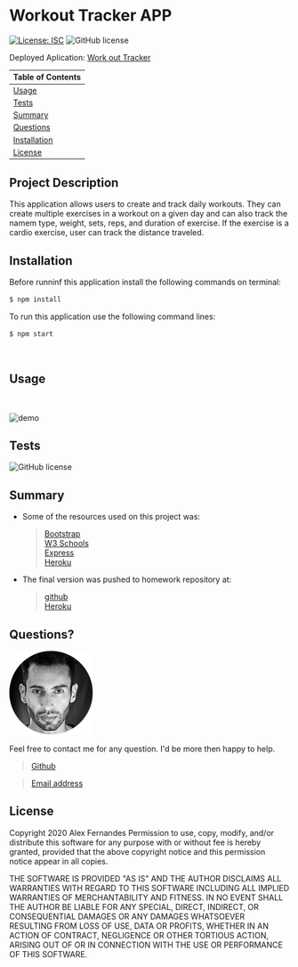 # Workout Tracker APP

[![License: ISC](https://img.shields.io/badge/License-ISC-blue.svg)](https://opensource.org/licenses/ISC)
![GitHub license](https://img.shields.io/badge/Made%20by-%40aafernands-orange)

Deployed Aplication:
[Work out Tracker](https://alexworkouttracker.herokuapp.com/)

| Table of Contents             |
| ----------------------------- |
| [Usage](#Usage)               |
| [Tests](#Tests)               |
| [Summary](#Summary)           |
| [Questions](#Questions)       |
| [Installation](#Installation) |
| [License](#License)           |

## Project Description

This application allows users to create and track daily workouts. They can create multiple exercises in a workout on a given day and can also track the namem type, weight, sets, reps, and duration of exercise. If the exercise is a cardio exercise, user can track the distance traveled.

## Installation

Before runninf this application install the following commands on terminal:

```bash
$ npm install
```

To run this application use the following command lines:

```bash
$ npm start
```

<br>

## Usage

<br>

![demo](./public/assets/images/demo.gif)

## Tests

![GitHub license](https://img.shields.io/badge/tests-100%25-success)

## Summary

- Some of the resources used on this project was:

  > [Bootstrap](https://getbootstrap.com/)<br /> [W3 Schools](https://www.w3schools.com/) <br/> [Express](https://www.npmjs.com/package/express)<br /> [Heroku](https://www.w3schools.com/)<br />

- The final version was pushed to homework repository at:
  > [github](https://github.com/aafernands)<br/> [Heroku](https://dashboard.heroku.com/apps/my-note-takerapp)

## Questions?

![alt text](./public/assets/images/alex.png)

Feel free to contact me for any question. I'd be more then happy to help.

> [Github](https://github.com/aafernands)

> [Email address](https://github.com/alexfernands@outlook.com)

## License

Copyright 2020 Alex Fernandes
Permission to use, copy, modify, and/or distribute this software for any purpose with or without fee is hereby granted, provided that the above copyright notice and this permission notice appear in all copies.

THE SOFTWARE IS PROVIDED "AS IS" AND THE AUTHOR DISCLAIMS ALL WARRANTIES WITH REGARD TO THIS SOFTWARE INCLUDING ALL IMPLIED WARRANTIES OF MERCHANTABILITY AND FITNESS. IN NO EVENT SHALL THE AUTHOR BE LIABLE FOR ANY SPECIAL, DIRECT, INDIRECT, OR CONSEQUENTIAL DAMAGES OR ANY DAMAGES WHATSOEVER RESULTING FROM LOSS OF USE, DATA OR PROFITS, WHETHER IN AN ACTION OF CONTRACT, NEGLIGENCE OR OTHER TORTIOUS ACTION, ARISING OUT OF OR IN CONNECTION WITH THE USE OR PERFORMANCE OF THIS SOFTWARE.
